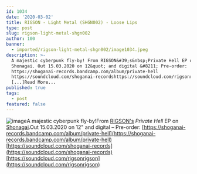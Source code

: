 ```yaml
---
id: 1034
date: '2020-03-02'
title: RIGSON - Light Metal (SHGN002) - Loose Lips
type: post
slug: rigson-light-metal-shgn002
author: 100
banner:
  - imported/rigson-light-metal-shgn002/image1034.jpeg
description: >-
  A majestic cyberpunk fly-by! From RIGSON&#39;s&nbsp;Private Hell EP on
  Shonagai. Out 15.03.2020 on 12&quot; and digital &#8211; Pre-order:
  https://shoganai-records.bandcamp.com/album/private-hell
  https://soundcloud.com/shoganai-recordshttps://soundcloud.com/rigsonrigson
  [...]Read More...
published: true
tags:
  - post
featured: false
---
```

![image](../imported/rigson-light-metal-shgn002/image1034.jpeg)A majestic cyberpunk fly-by!From [RIGSON's](https://soundcloud.com/rigsonrigson) _Private Hell_ EP on [Shonagai](https://shoganai-records.bandcamp.com/).Out 15.03.2020 on 12" and digital – Pre-order: [](https://shoganai-records.bandcamp.com/album/private-hell)[https://shoganai-records.bandcamp.com/album/private-hell](https://shoganai-records.bandcamp.com/album/private-hell)[https://soundcloud.com/shoganai-records](https://soundcloud.com/shoganai-records)  
[https://soundcloud.com/rigsonrigson](https://soundcloud.com/rigsonrigson)